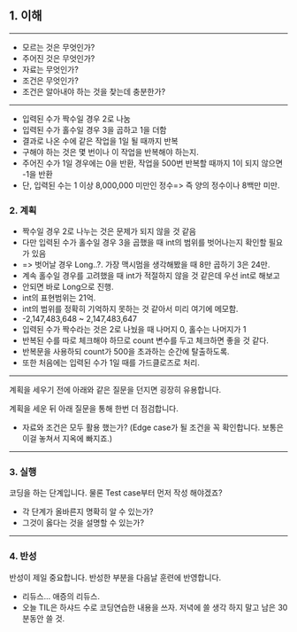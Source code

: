 ## 1. 이해

---
- 모르는 것은 무엇인가?
- 주어진 것은 무엇인가?
- 자료는 무엇인가?
- 조건은 무엇인가?
- 조건은 알아내야 하는 것을 찾는데 충분한가?
---
- 입력된 수가 짝수일 경우 2로 나눔
- 입력된 수가 홀수일 경우 3을 곱하고 1을 더함
- 결과로 나온 수에 같은 작업을 1일 될 때까지 반복
- 구해야 하는 것은 몇 번이나 이 작업을 반복해야 하는지.
- 주어진 수가 1일 경우에는 0을 반환, 작업을 500번 반복할 때까지 1이 되지 않으면 -1을 반환
- 단, 입력된 수는 1 이상 8,000,000 미만인 정수=> 즉 양의 정수이나 8백만 미만.

### 2. 계획
- 짝수일 경우 2로 나누는 것은 문제가 되지 않을 것 같음
- 다만 입력된 수가 홀수일 경우 3을 곱했을 때 int의 범위를 벗어나는지 확인할 필요가 있음
- => 벗어날 경우 Long..?. 가장 맥시멈을 생각해봤을 때 8만 곱하기 3은 24만.
- 계속 홀수일 경우를 고려했을 때 int가 적절하지 않을 것 같은데 우선 int로 해보고
- 안되면 바로 Long으로 진행.
- int의 표현범위는 21억.
- int의 범위를 정확히 기억하지 못하는 것 같아서 미리 여기에 메모함.
- -2,147,483,648 ~ 2,147,483,647
- 입력된 수가 짝수라는 것은 2로 나눴을 때 나머지 0, 홀수는 나머지가 1
- 반복된 수를 따로 체크해야 하므로 count 변수를 두고 체크하면 좋을 것 같다.
- 반복문을 사용하되 count가 500을 초과하는 순간에 탈출하도록.
- 또한 처음에는 입력된 수가 1일 때를 가드클로즈로 처리.

---
계획을 세우기 전에 아래와 같은 질문을 던지면 굉장히 유용합니다.

계획을 세운 뒤 아래 질문을 통해 한번 더 점검합니다.

- 자료와 조건은 모두 활용 했는가? (Edge case가 될 조건을 꼭 확인합니다. 보통은 이걸 놓쳐서 지옥에 빠지죠.)
---

### 3. 실행

코딩을 하는 단계입니다. 물론 Test case부터 먼저 작성 해야겠죠?

- 각 단계가 올바른지 명확히 알 수 있는가?
- 그것이 옳다는 것을 설명할 수 있는가?

---

### 4. 반성

반성이 제일 중요합니다. 반성한 부분을 다음날 훈련에 반영합니다.
- 리듀스... 애증의 리듀스.
- 오늘 TIL은 하샤드 수로 코딩연습한 내용을 쓰자. 저녁에 쓸 생각 하지 말고 남은 30분동안 쓸 것.
